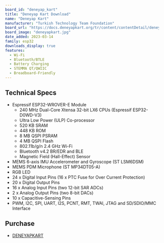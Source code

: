 ```yaml
---
board_id: "deneyap_kart"
title: "Deneyap Kart Download"
name: "Deneyap Kart"
manufacturer: "Turkish Technology Team Foundation"
board_url: "https://docs.deneyapkart.org/tr/content/contentDetail/deneyap-kart"
board_image: "deneyapkart.jpg"
date_added: 2023-03-14
family: esp32
downloads_display: true
features:
  - Wi-Fi
  - Bluetooth/BTLE
  - Battery Charging
  - STEMMA QT/QWIIC
  - Breadboard-Friendly
---
```


## Technical Specs
  - Espressif ESP32-WROVER-E Module
    - 240 MHz Dual-Core Xtensa 32-bit LX6 CPUs (Espressif ESP32-D0WD-V3)
    - Ultra Low Power (ULP) Co-processor
    - 520 KB SRAM
    - 448 KB ROM
    - 8 MB QSPI PSRAM
    - 4 MB QSPI Flash
    - 802.11b/g/n 2.4 GHz Wi-Fi
    - Bluetooth v4.2 BR/EDR and BLE
    - Magnetic Field (Hall-Effect) Sensor
  - MEMS 6-axis IMU Accelerometer and Gyroscope (ST LSM6DSM)
  - MEMS PDM Microphone (ST MP34DT05-A)
  - RGB LED
  - 24 x Digital Input Pins (16 x PTC Fuse for Over Current Protection)
  - 20 x Digital Output Pins
  - 16 x Analog Input Pins (two 12-bit SAR ADCs)
  -  2 x Analog Output Pins (two 8-bit DACs)
  - 10 x Capacitive-Sensing Pins
  - PWM, I2C, SPI, UART, I2S, PCNT, RMT, TWAI, JTAG and SD/SDIO/MMC Interface

## Purchase
* [DENEYAPKART](https://magaza.deneyapkart.org/tr/product/detail/deneyap-kart)
